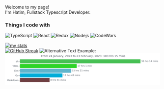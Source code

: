 <p>Welcome to my page! </br> I'm Hatim, Fullstack Typescript Developer. </p>
<h3>Things I code with</h3>
<p>
  <img alt="TypeScript" src="https://img.shields.io/badge/-TypeScript-007ACC?style=flat-square&logo=typescript&logoColor=white" />
  <img alt="React" src="https://img.shields.io/badge/-React-45b8d8?style=flat-square&logo=react&logoColor=white" />
  <img alt="Redux" src="https://img.shields.io/badge/-Redux-764ABC?style=flat-square&logo=redux&logoColor=white" />
  <img alt="Nodejs" src="https://img.shields.io/badge/-Nodejs-43853d?style=flat-square&logo=Node.js&logoColor=white" />
  <img alt="CodeWars" src="https://www.codewars.com/users/hdinia/badges/micro" />
</p>

<a href="https://github.com/hdinia/github-readme-stats"><img align="center" src="https://github-readme-stats.vercel.app/api?username=hdinia&show_icons=true&include_all_commits=true&theme=buefy&hide_border=true" alt="my stats" /></a> 
</br>
[![GitHub Streak](http://github-readme-streak-stats.herokuapp.com?user=hdinia&hide_border=true&ring=8E72DB&fire=0481D9F3&currStreakLabel=8E72DB)](https://git.io/streak-stats)
<img
  src="https://github.com/hdinia/hdinia/blob/main/images/stat.svg"
  alt="Alternative Text"
/>
Example:
<img
  src="https://github.com/avinal/avinal/blob/main/images/stat.svg"
  alt="Avinal WakaTime Activity"
/>
